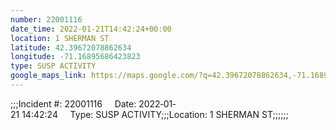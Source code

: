 ```yaml
---
number: 22001116
date_time: 2022-01-21T14:42:24+00:00
location: 1 SHERMAN ST
latitude: 42.39672078862634
longitude: -71.16895686423823
type: SUSP ACTIVITY
google_maps_link: https://maps.google.com/?q=42.39672078862634,-71.16895686423823
---
```


;;;Incident #: 22001116     Date: 2022‐01‐21 14:42:24     Type: SUSP ACTIVITY;;;Location: 1 SHERMAN ST;;;;;;
